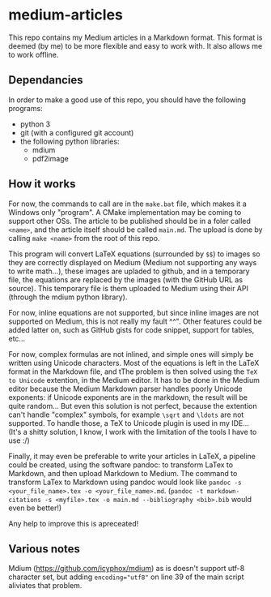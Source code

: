 # medium-articles

This repo contains my Medium articles in a Markdown format. This format is deemed
(by me) to be more flexible and easy to work with. It also allows me to work
offline. 

## Dependancies

In order to make a good use of this repo, you should have the following programs:
- python 3
- git (with a configured git account)
- the following python libraries:
	+ mdium
	+ pdf2image

## How it works

For now, the commands to call are in the `make.bat` file, which makes it a
Windows only "program". A CMake implementation may be coming to support other
OSs. The article to be published should be in a foler called `<name>`, and the
article itself should be called `main.md`. The upload is done by calling 
`make <name>` from the root of this repo.

This program will convert LaTeX equations (surrounded by `$$`) to images so they
are correctly displayed on Medium (Medium not supporting any ways to write
math...), these images are upladed to github, and in a temporary file, the
equations are replaced by the images (with the GitHub URL as source). This
temporary file is them uploaded to Medium using their API (through the mdium
python library).

For now, inline equations are not supported, but since inline images are not
supported on Medium, this is not really my fault ^^". Other features could be
added latter on, such as GitHub gists for code snippet, support for tables,
etc...

For now, complex formulas are not inlined, and simple ones will simply be
written using Unicode characters. Most of the equations is left in the LaTeX
format in the Markdown file, and tThe problem is then solved using the
`TeX to Unicode` extention, in the Medium editor. It has to be done in the Medium
editor because the Medium Markdown parser handles poorly Unicode exponents: if
Unicode exponents are in the markdown, the result will be quite random... But
even this solution is not perfect, because the extention can't handle "complex"
symbols, for example `\sqrt` and `\ldots` are not supported. To handle those, a
TeX to Unicode plugin is used in my IDE... (It's a shitty solution, I know, I
work with the limitation of the tools I have to use :/)

Finally, it may even be preferable to write your articles in LaTeX, a pipeline
could be created, using the software pandoc: to transform LaTex to Markdown, and
then upload Markdown to Medium. The command to transform LaTex to Markdown using
pandoc would look like `pandoc -s <your_file_name>.tex -o <your_file_name>.md`.
(`pandoc -t markdown-citations -s <myfile>.tex -o main.md --bibliography <bib>.bib` 
would even be better!)

Any help to improve this is apreceated!

## Various notes

Mdium (https://github.com/icyphox/mdium) as is doesn't
support utf-8 character set, but adding `encoding="utf8"` on line 39 of the main
script aliviates that problem.